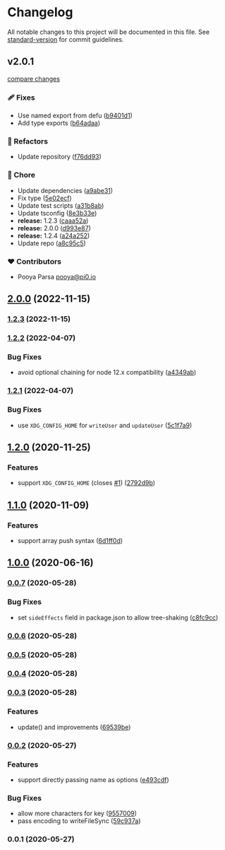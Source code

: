 # Changelog

All notable changes to this project will be documented in this file. See [standard-version](https://github.com/conventional-changelog/standard-version) for commit guidelines.

## v2.0.1

[compare changes](https://github.com/unjs/rc9/compare/v1.2.4...v2.0.1)


### 🩹 Fixes

  - Use named export from defu ([b9401d1](https://github.com/unjs/rc9/commit/b9401d1))
  - Add type exports ([b64adaa](https://github.com/unjs/rc9/commit/b64adaa))

### 💅 Refactors

  - Update repository ([f76dd93](https://github.com/unjs/rc9/commit/f76dd93))

### 🏡 Chore

  - Update dependencies ([a9abe31](https://github.com/unjs/rc9/commit/a9abe31))
  - Fix type ([5e02ecf](https://github.com/unjs/rc9/commit/5e02ecf))
  - Update test scripts ([a31b8ab](https://github.com/unjs/rc9/commit/a31b8ab))
  - Update tsconfig ([8e3b33e](https://github.com/unjs/rc9/commit/8e3b33e))
  - **release:** 1.2.3 ([caaa52a](https://github.com/unjs/rc9/commit/caaa52a))
  - **release:** 2.0.0 ([d993e87](https://github.com/unjs/rc9/commit/d993e87))
  - **release:** 1.2.4 ([a24a252](https://github.com/unjs/rc9/commit/a24a252))
  - Update repo ([a8c95c5](https://github.com/unjs/rc9/commit/a8c95c5))

### ❤️  Contributors

- Pooya Parsa <pooya@pi0.io>

## [2.0.0](https://github.com/unjs/rc9/compare/v1.2.3...v2.0.0) (2022-11-15)

### [1.2.3](https://github.com/unjs/rc9/compare/v1.2.2...v1.2.3) (2022-11-15)

### [1.2.2](https://github.com/unjs/rc9/compare/v1.2.1...v1.2.2) (2022-04-07)


### Bug Fixes

* avoid optional chaining for node 12.x compatibility ([a4349ab](https://github.com/unjs/rc9/commit/a4349ab85606e71b65e6a4df70dc889d26223efd))

### [1.2.1](https://github.com/unjs/rc9/compare/v1.2.0...v1.2.1) (2022-04-07)


### Bug Fixes

* use `XDG_CONFIG_HOME` for `writeUser` and `updateUser` ([5c1f7a9](https://github.com/unjs/rc9/commit/5c1f7a9873302b9ae04bf2eb979a315caaa4ce96))

## [1.2.0](https://github.com/unjs/rc9/compare/v1.1.0...v1.2.0) (2020-11-25)


### Features

* support `XDG_CONFIG_HOME` (closes [#1](https://github.com/unjs/rc9/issues/1)) ([2792d9b](https://github.com/unjs/rc9/commit/2792d9b93d16771425a56a0166e3d2a3cac3fa34))

## [1.1.0](https://github.com/unjs/rc9/compare/v1.0.0...v1.1.0) (2020-11-09)


### Features

* support array push syntax ([6d1ff0d](https://github.com/unjs/rc9/commit/6d1ff0dff0dfb4fa94b3687f91a8b629c020ed54))

## [1.0.0](https://github.com/unjs/rc9/compare/v0.0.7...v1.0.0) (2020-06-16)

### [0.0.7](https://github.com/unjs/rc9/compare/v0.0.6...v0.0.7) (2020-05-28)


### Bug Fixes

* set `sideEffects` field in package.json to allow tree-shaking ([c8fc9cc](https://github.com/unjs/rc9/commit/c8fc9ccc8eeffe70f5cf6d8ae832989c9ce3bdb4))

### [0.0.6](https://github.com/unjs/rc9/compare/v0.0.5...v0.0.6) (2020-05-28)

### [0.0.5](https://github.com/unjs/rc9/compare/v0.0.4...v0.0.5) (2020-05-28)

### [0.0.4](https://github.com/unjs/rc9/compare/v0.0.3...v0.0.4) (2020-05-28)

### [0.0.3](https://github.com/unjs/rc9/compare/v0.0.2...v0.0.3) (2020-05-28)


### Features

* update() and improvements ([69539be](https://github.com/unjs/rc9/commit/69539bed862cf5659971329d2007e78d97bcd2a4))

### [0.0.2](https://github.com/unjs/rc9/compare/v0.0.1...v0.0.2) (2020-05-27)


### Features

* support directly passing name as options ([e493cdf](https://github.com/unjs/rc9/commit/e493cdf8fda7bda4eb2b95148485d8a008feff4c))


### Bug Fixes

* allow more characters for key ([9557009](https://github.com/unjs/rc9/commit/955700996ff0b9f3c34135adb42146d718df83a7))
* pass encoding to writeFileSync ([59c937a](https://github.com/unjs/rc9/commit/59c937a9a434e28d9e083db66b552383b61a975f))

### 0.0.1 (2020-05-27)
